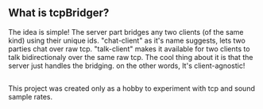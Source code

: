 ## What is tcpBridger?
The idea is simple! The server part bridges any two clients (of the same kind) using their unique ids.
"chat-client" as it's name suggests, lets two parties chat over raw tcp.
"talk-client" makes it available for two clients to talk bidirectionaly over the same raw tcp.
The cool thing about it is that the server just handles the bridging. on the other words, It's client-agnostic!

##
This project was created only as a hobby to experiment with tcp and sound sample rates.
